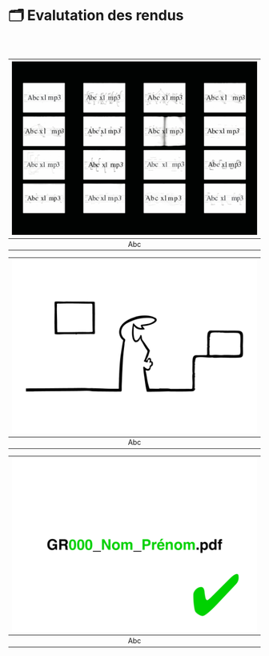 # 🗂️ Evalutation des rendus

### &nbsp;


|![](links/_Eval19.gif) |
|:---:|
| Abc | 

|![](links/_Eval2.gif) |
|:---:|
| Abc | 

|![](links/_Eval7.gif) |
|:---:|
| Abc |